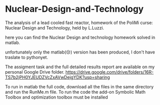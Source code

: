 # Nuclear-Design-and-Technology
The analysis of a lead cooled fast reactor, homework of the PoliMi curse: Nuclear Design and Technology, held by L.Luzzi.


here you can find the Nuclear Design and technology homework solved in matlab.

unfortunately only the matlab(😒) version has been produced, I don't have traslate to pythonyet.

The assigment task and the full detailed results report are available on my personal Google Drive folder.
https://drive.google.com/drive/folders/16R-TS7b2jPH0YJEUDZVcZxAVwDejgYDK?usp=sharing


To run in matlab the full code, download all the files in the same directory and run the RunMe.m file.
To run the code the add-on Symbolic Math Toolbox and optimization toolbox must be installed 
